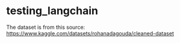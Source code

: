 # testing_langchain

The dataset is from this source:
https://www.kaggle.com/datasets/rohanadagouda/cleaned-dataset
